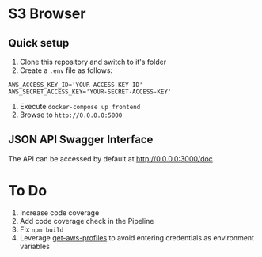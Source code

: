 # S3 Browser

## Quick setup

1. Clone this repository and switch to it's folder
1. Create a `.env` file as follows:
```
AWS_ACCESS_KEY_ID='YOUR-ACCESS-KEY-ID'
AWS_SECRET_ACCESS_KEY='YOUR-SECRET-ACCESS-KEY'
```
1. Execute `docker-compose up frontend`
1. Browse to `http://0.0.0.0:5000`

## JSON API Swagger Interface
The API can be accessed by default at http://0.0.0.0:3000/doc

# To Do

1. Increase code coverage
1. Add code coverage check in the Pipeline
1. Fix `npm build`
1. Leverage [get-aws-profiles](https://www.npmjs.com/package/get-aws-profiles) to avoid entering credentials as environment variables
